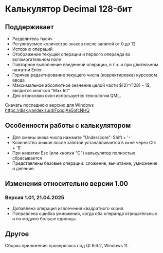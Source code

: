 # Калькулятор Decimal 128-бит

## Поддерживает

 * Разделитель тысяч
 * Регулируемое количество знаков после запятой от 0 до 12
 * Историю операций
 * Отображение текущей операции и первого операнда во вспомогательном поле
 * Повторное выполнение введенной операции, в т.ч. и при длительном нажатии Enter
 * Горячее редактирование текущего числа (корректировка) курсором ввода
 * Максимальное абсолютное значение целой части $\{2}^{128} - 1$, вводится кнопкой "Max Int"
 * Для отрисовки окон используется технология QML.

Скачать последнюю версию для Windows https://disk.yandex.ru/d/FcqdjAe5ofcNHQ

## Особенности работы с калькулятором

 * Для смены знака числа нажмите "Underscore": Shift + '-'
 * Количество знаков после запятой устанавливается в окне через Ctrl + 'S'
 * При нажатии Esc (или кнопки "C") калькулятор полностью сбрасывается
 * Представлены базовые операции: сложение, вычитание, умножение и деление. 

## Изменения относительно версии 1.00

### Версия 1.01, 21.04.2025

* Добавлена операция извлечения квадратного корня.
* Поправлена ошибка умножения, когда оба операнда отрицательные и по модулю больше единицы.

## Другое

Сборка приложения проверялась под Qt 6.6.2, Windows 11.
